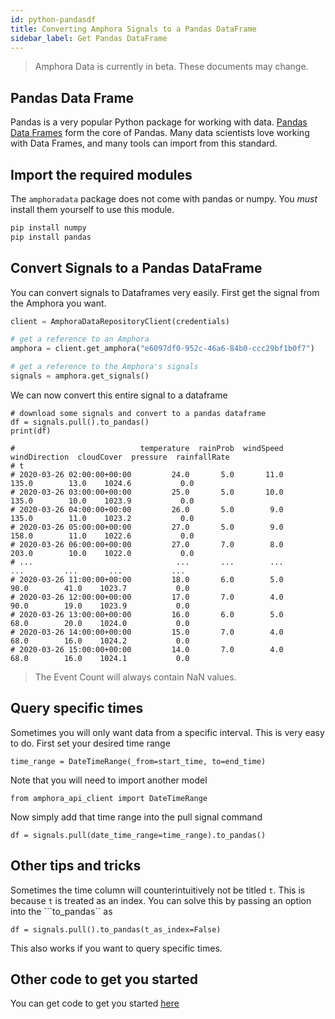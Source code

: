 ```yaml
---
id: python-pandasdf
title: Converting Amphora Signals to a Pandas DataFrame
sidebar_label: Get Pandas DataFrame
---
```


> Amphora Data is currently in beta. These documents may change.

## Pandas Data Frame

Pandas is a very popular Python package for working with data. [Pandas Data Frames](https://pandas.pydata.org/pandas-docs/stable/reference/api/pandas.DataFrame.html) form the core of Pandas. Many data scientists love working with Data Frames, and many tools can import from this standard.

## Import the required modules

The `amphoradata` package does not come with pandas or numpy. You *must* install them yourself to use this module.

```sh
pip install numpy
pip install pandas
```

## Convert Signals to a Pandas DataFrame
You can convert signals to Dataframes very easily. First get the signal from the Amphora you want.
```py
client = AmphoraDataRepositoryClient(credentials)

# get a reference to an Amphora
amphora = client.get_amphora("e6097df0-952c-46a6-84b0-ccc29bf1b0f7")

# get a reference to the Amphora's signals
signals = amphora.get_signals()
```
We can now convert this entire signal to a dataframe
```
# download some signals and convert to a pandas dataframe
df = signals.pull().to_pandas()
print(df)

#                            temperature  rainProb  windSpeed  windDirection  cloudCover  pressure  rainfallRate
# t                                                                                                             
# 2020-03-26 02:00:00+00:00         24.0       5.0       11.0          135.0        13.0    1024.6           0.0
# 2020-03-26 03:00:00+00:00         25.0       5.0       10.0          135.0        10.0    1023.9           0.0
# 2020-03-26 04:00:00+00:00         26.0       5.0        9.0          135.0        11.0    1023.2           0.0
# 2020-03-26 05:00:00+00:00         27.0       5.0        9.0          158.0        11.0    1022.6           0.0
# 2020-03-26 06:00:00+00:00         27.0       7.0        8.0          203.0        10.0    1022.0           0.0
# ...                                ...       ...        ...            ...         ...       ...           ...
# 2020-03-26 11:00:00+00:00         18.0       6.0        5.0           90.0        41.0    1023.7           0.0
# 2020-03-26 12:00:00+00:00         17.0       7.0        4.0           90.0        19.0    1023.9           0.0
# 2020-03-26 13:00:00+00:00         16.0       6.0        5.0           68.0        20.0    1024.0           0.0
# 2020-03-26 14:00:00+00:00         15.0       7.0        4.0           68.0        16.0    1024.2           0.0
# 2020-03-26 15:00:00+00:00         14.0       7.0        4.0           68.0        16.0    1024.1           0.0
```

> The Event Count will always contain NaN values.

## Query specific times
Sometimes you will only want data from a specific interval. This is very easy to do. First set your desired time range
```
time_range = DateTimeRange(_from=start_time, to=end_time)
```
Note that you will need to import another model
```
from amphora_api_client import DateTimeRange
```
Now simply add that time range into the pull signal command
```
df = signals.pull(date_time_range=time_range).to_pandas()
```

## Other tips and tricks
Sometimes the time column will counterintuitively not be titled ``` t ```. This is because ```t``` is treated as an index. You can solve this by passing an option into the ```to_pandas`` as
```
df = signals.pull().to_pandas(t_as_index=False)
```
This also works if you want to query specific times.

## Other code to get you started
You can get code to get you started [here](https://github.com/amphoradata/samples/blob/master/generic_templates/Pull_a_file.py) 

